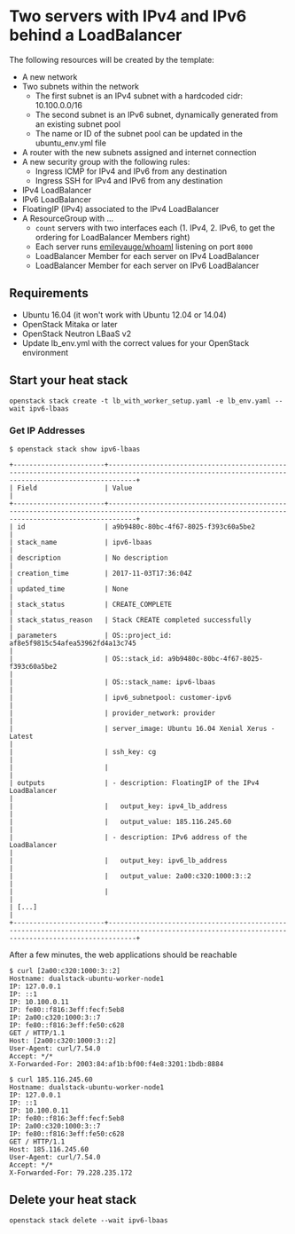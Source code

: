 # Two servers with IPv4 and IPv6 behind a LoadBalancer

The following resources will be created by the template:

* A new network
* Two subnets within the network
  * The first subnet is an IPv4 subnet with a hardcoded cidr: 10.100.0.0/16
  * The second subnet is an IPv6 subnet, dynamically generated from an existing subnet pool
  * The name or ID of the subnet pool can be updated in the ubuntu_env.yml file
* A router with the new subnets assigned and internet connection
* A new security group with the following rules:
  * Ingress ICMP for IPv4 and IPv6 from any destination
  * Ingress SSH for IPv4 and IPv6 from any destination
* IPv4 LoadBalancer
* IPv6 LoadBalancer
* FloatingIP (IPv4) associated to the IPv4 LoadBalancer
* A ResourceGroup with ...
  * `count` servers with two interfaces each (1. IPv4, 2. IPv6, to get the ordering for LoadBalancer Members right)
  * Each server runs [emilevauge/whoamI](https://github.com/emilevauge/whoamI) listening on port `8000`
  * LoadBalancer Member for each server on IPv4 LoadBalancer
  * LoadBalancer Member for each server on IPv6 LoadBalancer

## Requirements

* Ubuntu 16.04 (it won't work with Ubuntu 12.04 or 14.04)
* OpenStack Mitaka or later
* OpenStack Neutron LBaaS v2
* Update lb_env.yml with the correct values for your OpenStack environment

## Start your heat stack

`openstack stack create -t lb_with_worker_setup.yaml -e lb_env.yaml --wait ipv6-lbaas`

### Get IP Addresses

```
$ openstack stack show ipv6-lbaas

+-----------------------+---------------------------------------------------------------------------------------------------------------------------------------------------+
| Field                 | Value                                                                                                                                             |
+-----------------------+---------------------------------------------------------------------------------------------------------------------------------------------------+
| id                    | a9b9480c-80bc-4f67-8025-f393c60a5be2                                                                                                              |
| stack_name            | ipv6-lbaas                                                                                                                                        |
| description           | No description                                                                                                                                    |
| creation_time         | 2017-11-03T17:36:04Z                                                                                                                              |
| updated_time          | None                                                                                                                                              |
| stack_status          | CREATE_COMPLETE                                                                                                                                   |
| stack_status_reason   | Stack CREATE completed successfully                                                                                                               |
| parameters            | OS::project_id: af8e5f9815c54afea53962fd4a13c745                                                                                                  |
|                       | OS::stack_id: a9b9480c-80bc-4f67-8025-f393c60a5be2                                                                                                |
|                       | OS::stack_name: ipv6-lbaas                                                                                                                        |
|                       | ipv6_subnetpool: customer-ipv6                                                                                                                    |
|                       | provider_network: provider                                                                                                                        |
|                       | server_image: Ubuntu 16.04 Xenial Xerus - Latest                                                                                                  |
|                       | ssh_key: cg                                                                                                                                       |
|                       |                                                                                                                                                   |
| outputs               | - description: FloatingIP of the IPv4 LoadBalancer                                                                                                |
|                       |   output_key: ipv4_lb_address                                                                                                                     |
|                       |   output_value: 185.116.245.60                                                                                                                    |
|                       | - description: IPv6 address of the LoadBalancer                                                                                                   |
|                       |   output_key: ipv6_lb_address                                                                                                                     |
|                       |   output_value: 2a00:c320:1000:3::2                                                                                                               |
|                       |                                                                                                                                                   |
| [...]                                                                                                                                                                     |
+-----------------------+---------------------------------------------------------------------------------------------------------------------------------------------------+
```

After a few minutes, the web applications should be reachable

```
$ curl [2a00:c320:1000:3::2]
Hostname: dualstack-ubuntu-worker-node1
IP: 127.0.0.1
IP: ::1
IP: 10.100.0.11
IP: fe80::f816:3eff:fecf:5eb8
IP: 2a00:c320:1000:3::7
IP: fe80::f816:3eff:fe50:c628
GET / HTTP/1.1
Host: [2a00:c320:1000:3::2]
User-Agent: curl/7.54.0
Accept: */*
X-Forwarded-For: 2003:84:af1b:bf00:f4e8:3201:1bdb:8884

$ curl 185.116.245.60
Hostname: dualstack-ubuntu-worker-node1
IP: 127.0.0.1
IP: ::1
IP: 10.100.0.11
IP: fe80::f816:3eff:fecf:5eb8
IP: 2a00:c320:1000:3::7
IP: fe80::f816:3eff:fe50:c628
GET / HTTP/1.1
Host: 185.116.245.60
User-Agent: curl/7.54.0
Accept: */*
X-Forwarded-For: 79.228.235.172
```

## Delete your heat stack

`openstack stack delete --wait ipv6-lbaas`
